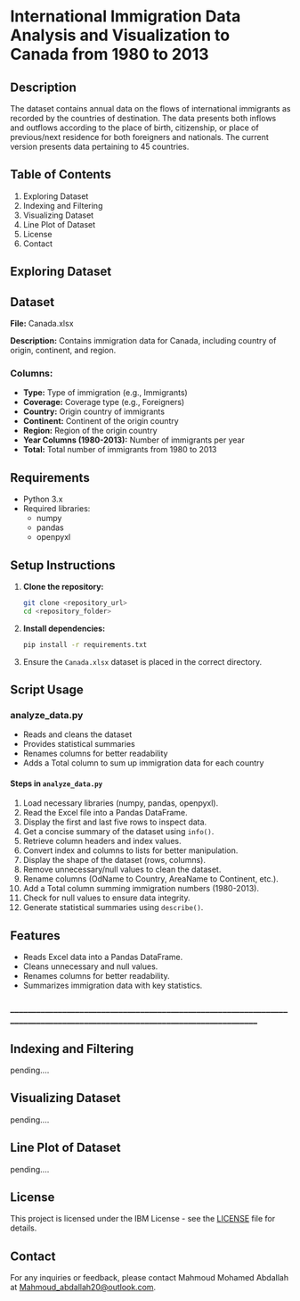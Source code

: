 # International Immigration Data Analysis and Visualization to Canada from 1980 to 2013

## Description
The dataset contains annual data on the flows of international immigrants as recorded by the countries of destination. The data presents both inflows and outflows according to the place of birth, citizenship, or place of previous/next residence for both foreigners and nationals. The current version presents data pertaining to 45 countries.

## Table of Contents
1. Exploring Dataset
2. Indexing and Filtering
3. Visualizing Dataset
4. Line Plot of Dataset
5. License
6. Contact

## Exploring Dataset
## Dataset
**File:** Canada.xlsx

**Description:** Contains immigration data for Canada, including country of origin, continent, and region.

### Columns:
- **Type:** Type of immigration (e.g., Immigrants)
- **Coverage:** Coverage type (e.g., Foreigners)
- **Country:** Origin country of immigrants
- **Continent:** Continent of the origin country
- **Region:** Region of the origin country
- **Year Columns (1980-2013):** Number of immigrants per year
- **Total:** Total number of immigrants from 1980 to 2013

## Requirements
- Python 3.x
- Required libraries:
  - numpy
  - pandas
  - openpyxl

## Setup Instructions
1. **Clone the repository:**
    ```sh
    git clone <repository_url>
    cd <repository_folder>
    ```

2. **Install dependencies:**
    ```sh
    pip install -r requirements.txt
    ```

3. Ensure the `Canada.xlsx` dataset is placed in the correct directory.

## Script Usage

### analyze_data.py
- Reads and cleans the dataset
- Provides statistical summaries
- Renames columns for better readability
- Adds a Total column to sum up immigration data for each country

#### Steps in `analyze_data.py`
1. Load necessary libraries (numpy, pandas, openpyxl).
2. Read the Excel file into a Pandas DataFrame.
3. Display the first and last five rows to inspect data.
4. Get a concise summary of the dataset using `info()`.
5. Retrieve column headers and index values.
6. Convert index and columns to lists for better manipulation.
7. Display the shape of the dataset (rows, columns).
8. Remove unnecessary/null values to clean the dataset.
9. Rename columns (OdName to Country, AreaName to Continent, etc.).
10. Add a Total column summing immigration numbers (1980-2013).
11. Check for null values to ensure data integrity.
12. Generate statistical summaries using `describe()`.

## Features
- Reads Excel data into a Pandas DataFrame.
- Cleans unnecessary and null values.
- Renames columns for better readability.
- Summarizes immigration data with key statistics.
### _________________________________________________________________________________________________________________________
## Indexing and Filtering
pending....
## Visualizing Dataset
pending....
## Line Plot of Dataset
pending....
## License
This project is licensed under the IBM License - see the [LICENSE](https://1drv.ms/b/c/52d0424acc8434f6/EfoB2LBMLllIsL8CcNbGAAIBT8B6VQ_HgJ7_AzA2-nq90Q?e=0TmsS3) file for details.
## Contact
For any inquiries or feedback, please contact Mahmoud Mohamed Abdallah at Mahmoud_abdallah20@outlook.com.
